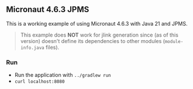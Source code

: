 ## Micronaut 4.6.3 JPMS

This is a working example of using Micronaut 4.6.3 with Java 21 and JPMS.

> This example does **NOT** work for jlink generation since (as of this version) doesn't define its dependencies
> to other modules (`module-info.java` files).

### Run

- Run the application with `../gradlew run`
- `curl localhost:8080`
